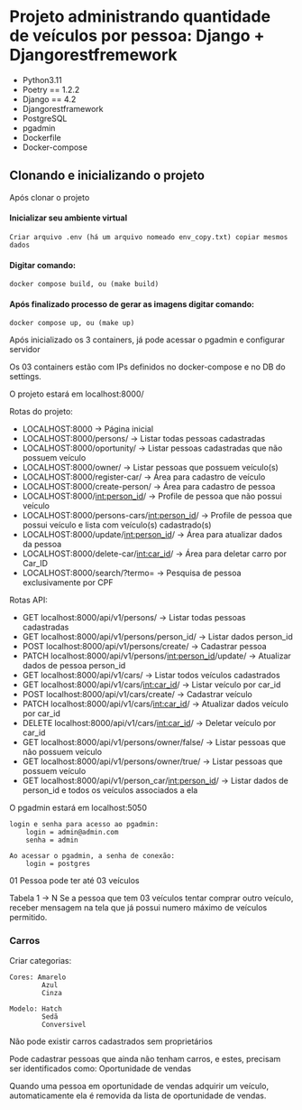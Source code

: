 
# Projeto administrando quantidade de veículos por pessoa: Django + Djangorestfremework


 - Python3.11
 - Poetry == 1.2.2
 - Django == 4.2
 - Djangorestframework
 - PostgreSQL
 - pgadmin
 - Dockerfile
 - Docker-compose

## Clonando e inicializando o projeto
Após clonar o projeto
#### Inicializar seu ambiente virtual
    Criar arquivo .env (há um arquivo nomeado env_copy.txt) copiar mesmos dados
#### Digitar comando:
    docker compose build, ou (make build)
#### Após finalizado processo de gerar as imagens digitar comando:
    docker compose up, ou (make up)

Após inicializado os 3 containers, já pode acessar o pgadmin e configurar servidor

Os 03 containers estão com IPs definidos no docker-compose e no DB do settings.

O projeto estará em localhost:8000/

Rotas do projeto:
 - LOCALHOST:8000 → Página inicial
 - LOCALHOST:8000/persons/ → Listar todas pessoas cadastradas
 - LOCALHOST:8000/oportunity/ → Listar pessoas cadastradas que não possuem veículo
 - LOCALHOST:8000/owner/ → Listar pessoas que possuem veículo(s)
 - LOCALHOST:8000/register-car/ → Área para cadastro de veículo
 - LOCALHOST:8000/create-person/ → Área para cadastro de pessoa
 - LOCALHOST:8000/<int:person_id>/ → Profile de pessoa que não possui veículo
 - LOCALHOST:8000/persons-cars/<int:person_id>/ → Profile de pessoa que possui veículo e lista com veículo(s) cadastrado(s)
 - LOCALHOST:8000/update/<int:person_id>/ → Área para atualizar dados da pessoa
 - LOCALHOST:8000/delete-car/<int:car_id>/ → Área para deletar carro por Car_ID
 - LOCALHOST:8000/search/?termo= → Pesquisa de pessoa exclusivamente por CPF

Rotas API:
 - GET    localhost:8000/api/v1/persons/ → Listar todas pessoas cadastradas
 - GET    localhost:8000/api/v1/persons/person_id/ → Listar dados person_id
 - POST   localhost:8000/api/v1/persons/create/ → Cadastrar pessoa
 - PATCH  localhost:8000/api/v1/persons/<int:person_id>/update/ → Atualizar dados de pessoa person_id
 - GET    localhost:8000/api/v1/cars/ → Listar todos veículos cadastrados
 - GET    localhost:8000/api/v1/cars/<int:car_id>/ → Listar veículo por car_id
 - POST   localhost:8000/api/v1/cars/create/ → Cadastrar veículo
 - PATCH  localhost:8000/api/v1/cars/<int:car_id>/ → Atualizar dados veículo por car_id
 - DELETE localhost:8000/api/v1/cars/<int:car_id>/ → Deletar veículo por car_id
 - GET    localhost:8000/api/v1/persons/owner/false/ → Listar pessoas que não possuem veículo
 - GET    localhost:8000/api/v1/persons/owner/true/ → Listar pessoas que possuem veículo
 - GET    localhost:8000/api/v1/person_car/<int:person_id>/ → Listar dados de person_id e todos os veículos associados a ela

O pgadmin estará em localhost:5050

    login e senha para acesso ao pgadmin:
        login = admin@admin.com
        senha = admin

    Ao acessar o pgadmin, a senha de conexão:
        login = postgres


01 Pessoa pode ter até 03 veículos

Tabela 1 -> N
Se a pessoa que tem 03 veículos tentar comprar outro veículo, receber
mensagem na tela que já possui numero máximo de veículos permitido.

### Carros

Criar categorias:

    Cores: Amarelo
            Azul
            Cinza

    Modelo: Hatch
            Sedã
            Conversivel

Não pode existir carros cadastrados sem proprietários

Pode cadastrar pessoas que ainda não tenham carros, e estes, precisam ser
identificados como: Oportunidade de vendas

Quando uma pessoa em oportunidade de vendas adquirir um veículo, 
automaticamente ela é removida da lista de oportunidade de vendas.

